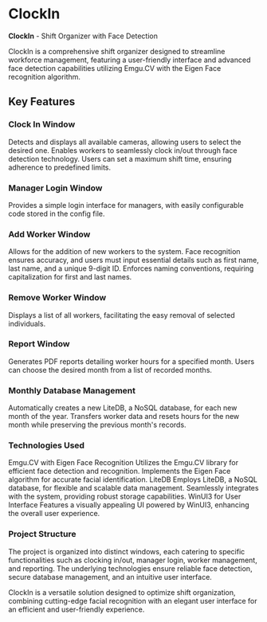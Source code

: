 # ClockIn
**ClockIn** - Shift Organizer with Face Detection

ClockIn is a comprehensive shift organizer designed to streamline workforce management, featuring a user-friendly interface and advanced face detection capabilities utilizing Emgu.CV with the Eigen Face recognition algorithm.

## **Key Features**

### **Clock In Window**
Detects and displays all available cameras, allowing users to select the desired one.
Enables workers to seamlessly clock in/out through face detection technology.
Users can set a maximum shift time, ensuring adherence to predefined limits.

### **Manager Login Window**
Provides a simple login interface for managers, with easily configurable code stored in the config file.

### **Add Worker Window**
Allows for the addition of new workers to the system.
Face recognition ensures accuracy, and users must input essential details such as first name, last name, and a unique 9-digit ID.
Enforces naming conventions, requiring capitalization for first and last names.

### **Remove Worker Window**
Displays a list of all workers, facilitating the easy removal of selected individuals.

### **Report Window**
Generates PDF reports detailing worker hours for a specified month.
Users can choose the desired month from a list of recorded months.

### **Monthly Database Management**
Automatically creates a new LiteDB, a NoSQL database, for each new month of the year.
Transfers worker data and resets hours for the new month while preserving the previous month's records.

### **Technologies Used**
Emgu.CV with Eigen Face Recognition
Utilizes the Emgu.CV library for efficient face detection and recognition.
Implements the Eigen Face algorithm for accurate facial identification.
LiteDB Employs LiteDB, a NoSQL database, for flexible and scalable data management.
Seamlessly integrates with the system, providing robust storage capabilities.
WinUI3 for User Interface Features a visually appealing UI powered by WinUI3, enhancing the overall user experience.

### **Project Structure**
The project is organized into distinct windows, each catering to specific functionalities such as clocking in/out, manager login, worker management, and reporting. The underlying technologies ensure reliable face detection, secure database management, and an intuitive user interface.

ClockIn is a versatile solution designed to optimize shift organization, combining cutting-edge facial recognition with an elegant user interface for an efficient and user-friendly experience.
